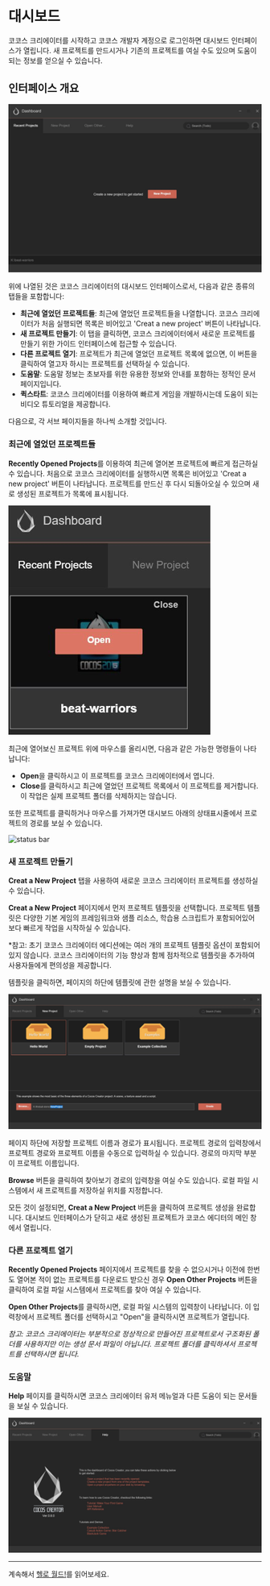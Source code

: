 # 대시보드

코코스 크리에이터를 시작하고 코코스 개발자 계정으로 로그인하면 대시보드 인터페이스가 열립니다.
새 프로젝트를 만드시거나 기존의 프로젝트를 여실 수도 있으며 도움이 되는 정보를 얻으실 수 있습니다.

## 인터페이스 개요

![대시보드 개요](dashboard/overview.png)

위에 나열된 것은 코코스 크리에이터의 대시보드 인터페이스로서, 다음과 같은 종류의 탭들을 포함합니다:

- **최근에 열었던 프로젝트들**: 최근에 열었던 프로젝트들을 나열합니다. 코코스 크리에이터가 처음 실행되면 목록은 비어있고 'Creat a new project' 버튼이 나타납니다.
- **새 프로젝트 만들기**: 이 탭을 클릭하면, 코코스 크리에이터에서 새로운 프로젝트를 만들기 위한 가이드 인터페이스에 접근할 수 있습니다.
- **다른 프로젝트 열기**: 프로젝트가 최근에 열었던 프로젝트 목록에 없으면, 이 버튼을 클릭하여 열고자 하시는 프로젝트를 선택하실 수 있습니다.
- **도움말**: 도움말 정보는 초보자를 위한 유용한 정보와 안내를 포함하는 정적인 문서 페이지입니다.
- **퀵스타트**: 코코스 크리에이터를 이용하여 빠르게 게임을 개발하시는데 도움이 되는 비디오 튜토리얼을 제공합니다.

다음으로, 각 서브 페이지들을 하나씩 소개할 것입니다.

### 최근에 열었던 프로젝트들

**Recently Opened Projects**를 이용하여 최근에 열어본 프로젝트에 빠르게 접근하실 수 있습니다. 처음으로 코코스 크리에이터를 실행하시면 목록은 비어있고 'Creat a new project' 버튼이 나타납니다. 프로젝트를 만드신 후 다시 되돌아오실 수 있으며 새로 생성된 프로젝트가 목록에 표시됩니다.

![recent project hovering](dashboard/recent_project.jpg)

최근에 열어보신 프로젝트 위에 마우스를 올리시면, 다음과 같은 가능한 명령들이 나타납니다:

- **Open**을 클릭하시고 이 프로젝트를 코코스 크리에이터에서 엽니다.
- **Close**를 클릭하시고 최근에 열었던 프로젝트 목록에서 이 프로젝트를 제거합니다. 이 작업은 실제 프로젝트 폴더를 삭제하지는 않습니다.

또한 프로젝트를 클릭하거나 마우스를 가져가면 대시보드 아래의 상태표시줄에서 프로젝트의 경로를 보실 수 있습니다.

![status bar](https://cloud.githubusercontent.com/assets/344547/8473565/3892ba7c-20dd-11e5-954e-5bd7aac44575.png)

### 새 프로젝트 만들기

**Creat a New Project** 탭을 사용하여 새로운 코코스 크리에이터 프로젝트를 생성하실 수 있습니다.

**Creat a New Project** 페이지에서 먼저 프로젝트 템플릿을 선택합니다. 프로젝트 템플릿은 다양한 기본 게임의 프레임워크와 샘플 리소스, 학습용 스크립트가 포함되어있어 보다 빠르게 작업을 시작하실 수 있습니다.

*참고: 초기 코코스 크리에이터 에디션에는 여러 개의 프로젝트 템플릿 옵션이 포함되어 있지 않습니다. 코코스 크리에이터의 기능 향상과 함께 점차적으로 템플릿을 추가하여 사용자들에게 편의성을 제공합니다.

템플릿을 클릭하면, 페이지의 하단에 템플릿에 관한 설명을 보실 수 있습니다.

![choose template](dashboard/new_project.jpg)

페이지 하단에 저장할 프로젝트 이름과 경로가 표시됩니다. 프로젝트 경로의 입력창에서 프로젝트 경로와 프로젝트 이름을 수동으로 입력하실 수 있습니다. 경로의 마지막 부분이 프로젝트 이름입니다.

**Browse** 버튼을 클릭하여 찾아보기 경로의 입력창을 여실 수도 있습니다. 로컬 파일 시스템에서 새 프로젝트를 저장하실 위치를 지정합니다.

모든 것이 설정되면, **Creat a New Project** 버튼을 클릭하여 프로젝트 생성을 완료합니다. 대시보드 인터페이스가 닫히고 새로 생성된 프로젝트가 코코스 에디터의 메인 창에서 열립니다.

### 다른 프로젝트 열기

**Recently Opened Projects** 페이지에서 프로젝트를 찾을 수 없으시거나 이전에 한번도 열어본 적이 없는 프로젝트를 다운로드 받으신 경우 **Open Other Projects** 버튼을 클릭하여 로컬 파일 시스템에서 프로젝트를 찾아 여실 수 있습니다.

**Open Other Projects**를 클릭하시면, 로컬 파일 시스템의 입력창이 나타납니다. 이 입력창에서 프로젝트 폴더를 선택하시고 "Open"을 클릭하시면 프로젝트가 열립니다.

*참고: 코코스 크리에이터는 부분적으로 정상적으로 만들어진 프로젝트로서 구조화된 폴더를 사용하지만 이는 생성 문서 파일이 아닙니다. 프로젝트 폴더를 클릭하셔서 프로젝트를 선택하시면 됩니다.*

### 도움말

**Help** 페이지를 클릭하시면 코코스 크리에이터 유저 메뉴얼과 다른 도움이 되는 문서들을 보실 수 있습니다.

![dashboard help](dashboard/help.jpg)

---

계속해서 [헬로 월드!](hello-world.md)를 읽어보세요.
